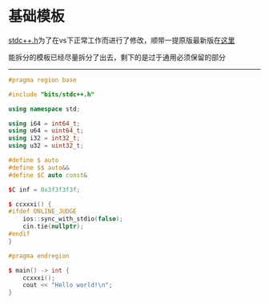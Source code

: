 # 基础模板

[stdc++.h](./stdc++.h)为了在vs下正常工作而进行了修改，顺带一提原版最新版在[这里](https://raw.githubusercontent.com/gcc-mirror/gcc/master/libstdc%2B%2B-v3/include/precompiled/stdc%2B%2B.h)

能拆分的模板已经尽量拆分了出去，剩下的是过于通用必须保留的部分

------

```cpp
#pragma region base

#include "bits/stdc++.h"

using namespace std;

using i64 = int64_t;
using u64 = uint64_t;
using i32 = int32_t;
using u32 = uint32_t;

#define $ auto
#define $$ auto&&
#define $C auto const&

$C inf = 0x3f3f3f3f;

$ ccxxxi() {
#ifdef ONLINE_JUDGE
    ios::sync_with_stdio(false);
    cin.tie(nullptr);
#endif
}

#pragma endregion

$ main() -> int {
    ccxxxi();
    cout << "Hello world!\n";
}

```
